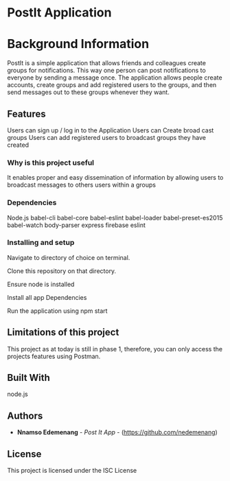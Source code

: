 # PostIt Application


# Background Information 

PostIt is a simple application that allows friends and colleagues create groups for notifications. This way one person can post notifications to everyone by sending a message once. The application allows people create accounts, create groups and add registered users to the groups, and then send messages out to these groups whenever they want.

## Features

Users can sign up / log in to the Application
Users can Create broad cast groups
Users can add registered users to broadcast groups they have created


### Why is this project useful

It enables proper and easy dissemination of information by allowing users to broadcast messages to others users within a groups


### Dependencies

Node.js 
babel-cli
babel-core
babel-eslint
babel-loader
babel-preset-es2015
babel-watch
body-parser
express
firebase
eslint 

### Installing and setup


Navigate to directory of choice on terminal.

Clone this repository on that directory.

Ensure node is installed

Install all app Dependencies

Run the application using npm start 

## Limitations of this project

This project as at today is still in phase 1, therefore, you can only access the projects features using Postman.


## Built With


node.js


## Authors

* **Nnamso Edemenang** - *Post It App* - (https://github.com/nedemenang)


## License

This project is licensed under the ISC License 

